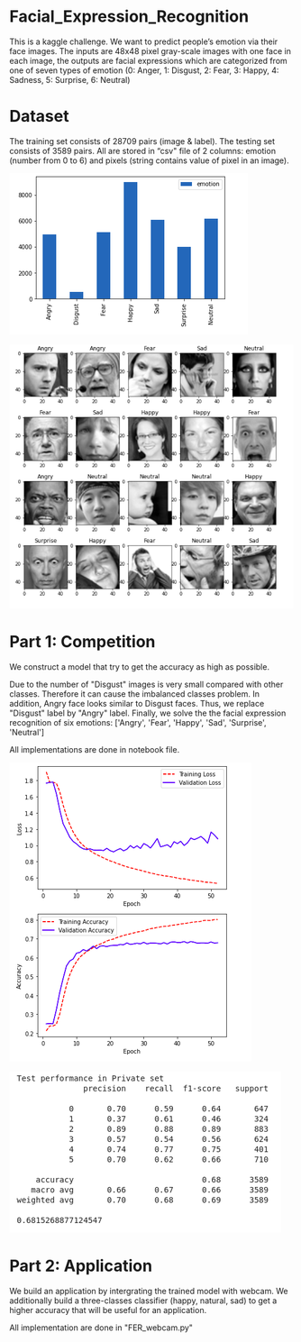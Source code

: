# Facial_Expression_Recognition

This is a kaggle challenge. We want to predict people’s emotion via their face images. The inputs are 48x48 pixel gray-scale images with one face in each image, the outputs are facial expressions which are categorized from one of seven types of emotion (0: Anger, 1: Disgust, 2: Fear, 3: Happy, 4: Sadness, 5: Surprise, 6: Neutral)

# Dataset

The training set consists of 28709 pairs (image & label). The testing set consists of 3589 pairs. All are stored in “csv" file of 2 columns: emotion (number from 0 to 6) and pixels (string contains value of pixel in an image).

![](https://github.com/tuananh0305/Facial_Expression_Recognition/blob/master/imgs/emo1.png)

![](https://github.com/tuananh0305/Facial_Expression_Recognition/blob/master/imgs/emo2.png)

# Part 1: Competition

We construct a model that try to get the accuracy as high as possible. 

Due to the number of "Disgust" images is very small compared with other classes. Therefore it can cause the imbalanced classes problem. In addition, Angry face looks similar to Disgust faces. Thus, we replace "Disgust" label by "Angry" label. Finally, we solve the the facial expression recognition of six emotions: ['Angry', 'Fear', 'Happy', 'Sad', 'Surprise', 'Neutral']

All implementations are done in notebook file.

![](https://github.com/tuananh0305/Facial_Expression_Recognition/blob/master/imgs/emo3.png)

![](https://github.com/tuananh0305/Facial_Expression_Recognition/blob/master/imgs/emo4.png)

# Part 2: Application

We build an application by intergrating the trained model with webcam. We additionally build a three-classes classifier (happy, natural, sad) to get a higher accuracy that will be useful for an application.

All implementation are done in "FER_webcam.py"
